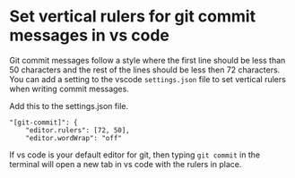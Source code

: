 # Set vertical rulers for git commit messages in vs code

Git commit messages follow a style where the first line should be less than 50 characters and the rest of the lines should be less then 72 characters. You can add a setting to the vscode `settings.json` file to set vertical rulers when writing commit messages.

Add this to the settings.json file.

```
"[git-commit]": {
    "editor.rulers": [72, 50],
    "editor.wordWrap": "off"
```

If vs code is your default editor for git, then typing `git commit` in the terminal will open a new tab in vs code with the rulers in place.